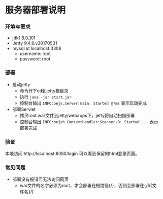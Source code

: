 ﻿
# 服务器部署说明

### 环境与需求

* jdk1.8.0_101
* Jetty 9.4.6.v20170531
* mysql at localhost:3306
    * username: root
    * password: root

### 部署

* 启动jetty
    * 命令行下cd到jetty根目录
    * 执行 `java -jar start.jar`
    * 控制台输出 `INFO:oejs.Server:main: Started @*ms` 表示启动完成
* 部署Servlet
    * 拷贝root.war文件到jetty/webapps下，jetty将自动扫描部署
    * 控制台输出 `INFO:oejsh.ContextHandler:Scanner-0: Started ...` 表示部署完成

### 验证

本地访问 http://localhost:8080/login 可以看到保留的html登录页面。

### 常见问题

* 部署没有报错但无法访问网页
    * war文件的名字必须为root，才会部署在根路径{/}，否则会部署在{/${文件名}/}